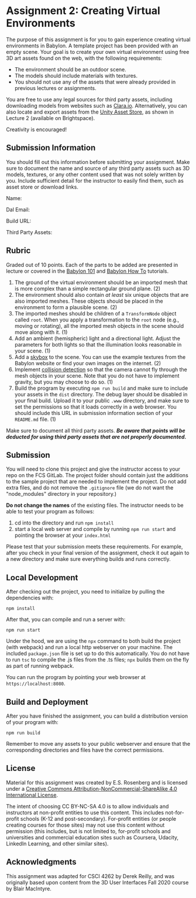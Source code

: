 # Assignment 2: Creating Virtual Environments

The purpose of this assignment is for you to gain experience creating virtual environments in Babylon.  A template project has been provided with an empty scene.  Your goal is to create your own virtual environment using free 3D art assets found on the web, with the following requirements:

- The environment should be an outdoor scene.
- The models should include materials with textures.
- You should not use any of the assets that were already provided in previous lectures or assignments.

You are free to use any legal sources for third party assets, including downloading models from websites such as [Clara.io](https://clara.io/).  Alternatively, you can also locate and export assets from the [Unity Asset Store](https://assetstore.unity.com/), as shown in Lecture 2 (available on Brightspace).

Creativity is encouraged!

## Submission Information

You should fill out this information before submitting your assignment.  Make sure to document the name and source of any third party assets such as 3D models, textures, or any other content used that was not solely written by you.  Include sufficient detail for the instructor to easily find them, such as asset store or download links.

Name: 

Dal Email:

Build URL:

Third Party Assets:

## Rubric

Graded out of 10 points.  Each of the parts to be added are presented in lecture or covered in the [Babylon 101](https://doc.babylonjs.com/babylon101/) and [Babylon How To](https://doc.babylonjs.com/how_to/) tutorials.

1. The ground of the virtual environment should be an imported mesh that is more complex than a simple rectangular ground plane. (2)
2. The environment should also contain *at least* six unique objects that are also imported meshes.  These objects should be placed in the environment to form a plausible scene.  (2)
3. The imported meshes should be children of a `TransformNode` object called `root`.  When you apply a transformation to the `root` node (e.g., moving or rotating), all the imported mesh objects in the scene should move along with it.  (1)
4. Add an ambient (hemispheric) light and a directional light.  Adjust the parameters for both lights so that the illumination looks reasonable in your scene.  (1)
5. Add a [skybox](https://doc.babylonjs.com/how_to/skybox) to the scene.  You can use the example textures from the Babylon website or find your own images on the internet.  (2)
6. Implement [collision detection](https://doc.babylonjs.com/babylon101/cameras,_mesh_collisions_and_gravity) so that the camera cannot fly through the mesh objects in your scene.  Note that you do not have to implement gravity, but you may choose to do so.  (1)
7. Build the program by executing `npm run build` and make sure to include your assets in the `dist` directory.  The debug layer should be disabled in your final build.  Upload it to your public `.www` directory, and make sure to set the permissions so that it loads correctly in a web browser.  You should include this URL in submission information section of your `README.md` file. (1)

Make sure to document all third party assets. ***Be aware that points will be deducted for using third party assets that are not properly documented.***

## Submission

You will need to clone this project and give the instructor access to your repo on the FCS GitLab.  The project folder should contain just the additions to the sample project that are needed to implement the project.  Do not add extra files, and do not remove the `.gitignore` file (we do not want the "node_modules" directory in your repository.)

**Do not change the names** of the existing files.  The instructor needs to be able to test your program as follows:

1. cd into the directory and run ```npm install```
2. start a local web server and compile by running ```npm run start``` and pointing the browser at your ```index.html```

Please test that your submission meets these requirements.  For example, after you check in your final version of the assignment, check it out again to a new directory and make sure everything builds and runs correctly.

## Local Development 

After checking out the project, you need to initialize by pulling the dependencies with:

```
npm install
```

After that, you can compile and run a server with:

```
npm run start
```

Under the hood, we are using the `npx` command to both build the project (with webpack) and run a local http webserver on your machine.  The included ```package.json``` file is set up to do this automatically.  You do not have to run ```tsc``` to compile the .js files from the .ts files;  ```npx``` builds them on the fly as part of running webpack.

You can run the program by pointing your web browser at ```https://localhost:8080```.

## Build and Deployment

After you have finished the assignment, you can build a distribution version of your program with:

```
npm run build
```
Remember to move any assets to your public webserver and ensure that the corresponding directories and files have the correct permissions. 

## License

Material for this assignment was created by E.S. Rosenberg and is licensed under a [Creative Commons Attribution-NonCommercial-ShareAlike 4.0 International License](http://creativecommons.org/licenses/by-nc-sa/4.0/).

The intent of choosing CC BY-NC-SA 4.0 is to allow individuals and instructors at non-profit entities to use this content.  This includes not-for-profit schools (K-12 and post-secondary). For-profit entities (or people creating courses for those sites) may not use this content without permission (this includes, but is not limited to, for-profit schools and universities and commercial education sites such as Coursera, Udacity, LinkedIn Learning, and other similar sites).   

## Acknowledgments

This assignment was adapted for CSCI 4262 by Derek Reilly, and was originally based upon content from the 3D User Interfaces Fall 2020 course by Blair MacIntyre.
